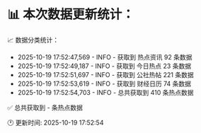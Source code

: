 📊 本次数据更新统计：
==========================

📈 数据分类统计：
- 2025-10-19 17:52:47,569 - INFO - 获取到 热点资讯 92 条数据
- 2025-10-19 17:52:49,187 - INFO - 获取到 今日热点 23 条数据
- 2025-10-19 17:52:51,697 - INFO - 获取到 公社热帖 221 条数据
- 2025-10-19 17:52:53,619 - INFO - 获取到 财经日历 74 条数据
- 2025-10-19 17:52:54,703 - INFO - 总共获取到 410 条热点数据

✅ 总共获取到 - 条热点数据

🕐 更新时间: 2025-10-19 17:52:54
